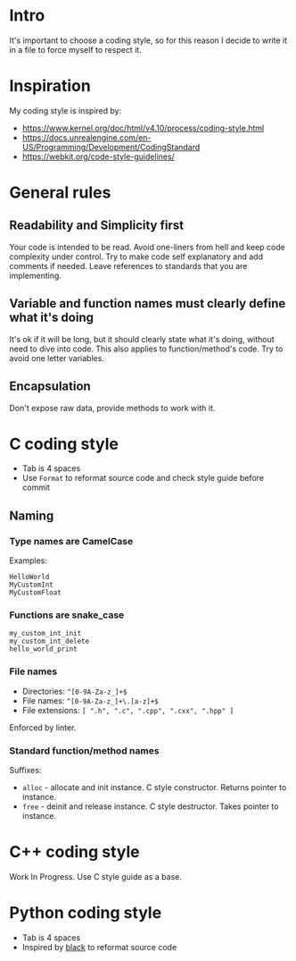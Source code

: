 # Intro

It's important to choose a coding style, so for this reason I decide to write it in a file to force myself to respect it.

# Inspiration

My coding style is inspired by:

- https://www.kernel.org/doc/html/v4.10/process/coding-style.html
- https://docs.unrealengine.com/en-US/Programming/Development/CodingStandard
- https://webkit.org/code-style-guidelines/

# General rules

## Readability and Simplicity first

Your code is intended to be read.
Avoid one-liners from hell and keep code complexity under control.
Try to make code self explanatory and add comments if needed.
Leave references to standards that you are implementing.


## Variable and function names must clearly define what it's doing

It's ok if it will be long, but it should clearly state what it's doing, without need to dive into code.
This also applies to function/method's code.
Try to avoid one letter variables.

## Encapsulation

Don't expose raw data, provide methods to work with it.

# C coding style

- Tab is 4 spaces
- Use `Format` to reformat source code and check style guide before commit

## Naming

### Type names are CamelCase

Examples:

	HelloWorld
	MyCustomInt
	MyCustomFloat


### Functions are snake_case

	my_custom_int_init
	my_custom_int_delete
	hello_world_print

### File names

- Directories: `^[0-9A-Za-z_]+$`
- File names: `^[0-9A-Za-z_]+\.[a-z]+$`
- File extensions: `[ ".h", ".c", ".cpp", ".cxx", ".hpp" ]`

Enforced by linter.

### Standard function/method names

Suffixes:

- `alloc` - allocate and init instance. C style constructor. Returns pointer to instance.
- `free` - deinit and release instance. C style destructor. Takes pointer to instance.

# C++ coding style

Work In Progress. Use C style guide as a base.

# Python coding style

- Tab is 4 spaces
- Inspired by [black](https://pypi.org/project/black/) to reformat source code

